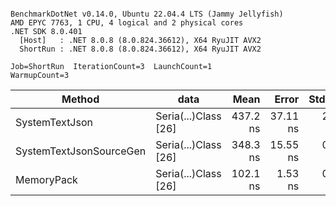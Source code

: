 ```

BenchmarkDotNet v0.14.0, Ubuntu 22.04.4 LTS (Jammy Jellyfish)
AMD EPYC 7763, 1 CPU, 4 logical and 2 physical cores
.NET SDK 8.0.401
  [Host]   : .NET 8.0.8 (8.0.824.36612), X64 RyuJIT AVX2
  ShortRun : .NET 8.0.8 (8.0.824.36612), X64 RyuJIT AVX2

Job=ShortRun  IterationCount=3  LaunchCount=1  
WarmupCount=3  

```
| Method                  | data                 | Mean     | Error    | StdDev  | Min      | Max      | Gen0   | Allocated |
|------------------------ |--------------------- |---------:|---------:|--------:|---------:|---------:|-------:|----------:|
| SystemTextJson          | Seria(...)Class [26] | 437.2 ns | 37.11 ns | 2.03 ns | 435.5 ns | 439.5 ns | 0.0038 |     328 B |
| SystemTextJsonSourceGen | Seria(...)Class [26] | 348.3 ns | 15.55 ns | 0.85 ns | 347.4 ns | 349.0 ns | 0.0043 |     368 B |
| MemoryPack              | Seria(...)Class [26] | 102.1 ns |  1.53 ns | 0.08 ns | 102.0 ns | 102.2 ns | 0.0014 |     128 B |
